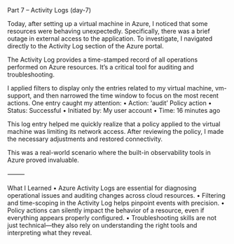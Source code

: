 Part 7 – Activity Logs (day-7)

Today, after setting up a virtual machine in Azure, I noticed that some resources were behaving unexpectedly. Specifically, there was a brief outage in external access to the application. To investigate, I navigated directly to the Activity Log section of the Azure portal.

The Activity Log provides a time-stamped record of all operations performed on Azure resources. It’s a critical tool for auditing and troubleshooting.

I applied filters to display only the entries related to my virtual machine, vm-support, and then narrowed the time window to focus on the most recent actions. One entry caught my attention:
	•	Action: ‘audit’ Policy action
	•	Status: Successful
	•	Initiated by: My user account
	•	Time: 16 minutes ago

This log entry helped me quickly realize that a policy applied to the virtual machine was limiting its network access. After reviewing the policy, I made the necessary adjustments and restored connectivity.

This was a real-world scenario where the built-in observability tools in Azure proved invaluable.

⸻

What I Learned
	•	Azure Activity Logs are essential for diagnosing operational issues and auditing changes across cloud resources.
	•	Filtering and time-scoping in the Activity Log helps pinpoint events with precision.
	•	Policy actions can silently impact the behavior of a resource, even if everything appears properly configured.
	•	Troubleshooting skills are not just technical—they also rely on understanding the right tools and interpreting what they reveal.
